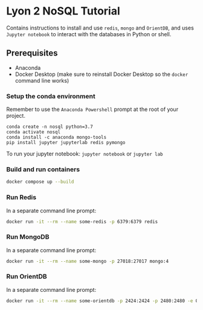 # Lyon 2 NoSQL Tutorial

Contains instructions to install and use `redis`, `mongo` and `OrientDB`, and uses `Jupyter notebook` to interact with the databases in Python or shell.

## Prerequisites

- Anaconda
- Docker Desktop (make sure to reinstall Docker Desktop so the `docker` command line works)

### Setup the conda environment

Remember to use the `Anaconda Powershell` prompt at the root of your project.

```
conda create -n nosql python=3.7
conda activate nosql
conda install -c anaconda mongo-tools
pip install jupyter jupyterlab redis pymongo
```

To run your jupyter notebook: `jupyter notebook` or `jupyter lab`

### Build and run containers

```bash
docker compose up --build
```

### Run Redis

In a separate command line prompt:

```bash
docker run -it --rm --name some-redis -p 6379:6379 redis
```

### Run MongoDB

In a separate command line prompt:

```bash
docker run -it --rm --name some-mongo -p 27018:27017 mongo:4
```

### Run OrientDB

In a separate command line prompt:

```bash
docker run -it --rm --name some-orientdb -p 2424:2424 -p 2480:2480 -e ORIENTDB_ROOT_PASSWORD=root orientdb:2.2
```